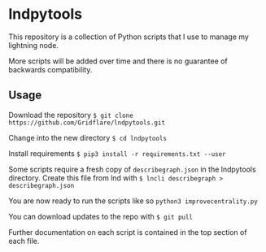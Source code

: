 # lndpytools
This repository is a collection of Python scripts that I use to manage my lightning node.

More scripts will be added over time and there is no guarantee of backwards compatibility.

## Usage

Download the repository
`$ git clone https://github.com/Gridflare/lndpytools.git`

Change into the new directory
`$ cd lndpytools`

Install requirements
`$ pip3 install -r requirements.txt --user`

Some scripts require a fresh copy of `describegraph.json` in the lndpytools directory. Create this file from lnd with
`$ lncli describegraph > describegraph.json`

You are now ready to run the scripts like so
`python3 improvecentrality.py`

You can download updates to the repo with `$ git pull`

Further documentation on each script is contained in the top section of each file.

